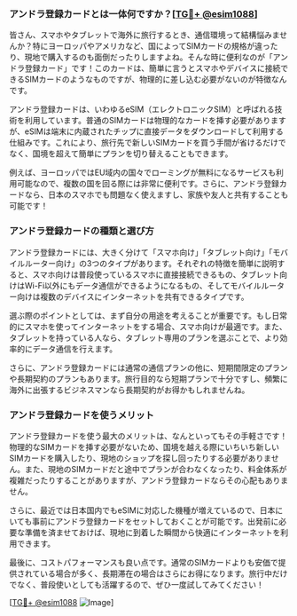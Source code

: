 ### アンドラ登録カードとは一体何ですか？[[TG💪+ @esim1088](https://t.me/s/esim1088)]

皆さん、スマホやタブレットで海外に旅行するとき、通信環境って結構悩みませんか？特にヨーロッパやアメリカなど、国によってSIMカードの規格が違ったり、現地で購入するのも面倒だったりしますよね。そんな時に便利なのが「アンドラ登録カード」です！このカードは、簡単に言うとスマホやデバイスに接続できるSIMカードのようなものですが、物理的に差し込む必要がないのが特徴なんです。

アンドラ登録カードは、いわゆるeSIM（エレクトロニックSIM）と呼ばれる技術を利用しています。普通のSIMカードは物理的なカードを挿す必要がありますが、eSIMは端末に内蔵されたチップに直接データをダウンロードして利用する仕組みです。これにより、旅行先で新しいSIMカードを買う手間が省けるだけでなく、国境を超えて簡単にプランを切り替えることもできます。

例えば、ヨーロッパではEU域内の国々でローミングが無料になるサービスも利用可能なので、複数の国を回る際には非常に便利です。さらに、アンドラ登録カードなら、日本のスマホでも問題なく使えますし、家族や友人と共有することも可能です！

### アンドラ登録カードの種類と選び方

アンドラ登録カードには、大きく分けて「スマホ向け」「タブレット向け」「モバイルルーター向け」の3つのタイプがあります。それぞれの特徴を簡単に説明すると、スマホ向けは普段使っているスマホに直接接続できるもの、タブレット向けはWi-Fi以外にもデータ通信ができるようになるもの、そしてモバイルルーター向けは複数のデバイスにインターネットを共有できるタイプです。

選ぶ際のポイントとしては、まず自分の用途を考えることが重要です。もし日常的にスマホを使ってインターネットをする場合、スマホ向けが最適です。また、タブレットを持っている人なら、タブレット専用のプランを選ぶことで、より効率的にデータ通信を行えます。

さらに、アンドラ登録カードには通常の通信プランの他に、短期間限定のプランや長期契約のプランもあります。旅行目的なら短期プランで十分ですし、頻繁に海外に出張するビジネスマンなら長期契約がお得かもしれませんね。

### アンドラ登録カードを使うメリット

アンドラ登録カードを使う最大のメリットは、なんといってもその手軽さです！物理的なSIMカードを挿す必要がないため、国境を越える際にいちいち新しいSIMカードを購入したり、現地のショップを探し回ったりする必要がありません。また、現地のSIMカードだと途中でプランが合わなくなったり、料金体系が複雑だったりすることがありますが、アンドラ登録カードならその心配もありません。

さらに、最近では日本国内でもeSIMに対応した機種が増えているので、日本にいても事前にアンドラ登録カードをセットしておくことが可能です。出発前に必要な準備を済ませておけば、現地に到着した瞬間から快適にインターネットを利用できます。

最後に、コストパフォーマンスも良い点です。通常のSIMカードよりも安価で提供されている場合が多く、長期滞在の場合はさらにお得になります。旅行中だけでなく、普段使いとしても活躍するので、ぜひ一度試してみてください！

[[TG💪+ @esim1088](https://t.me/s/esim1088) ![Image](https://i.postimg.cc/Y0z9fWf4/image.png)]